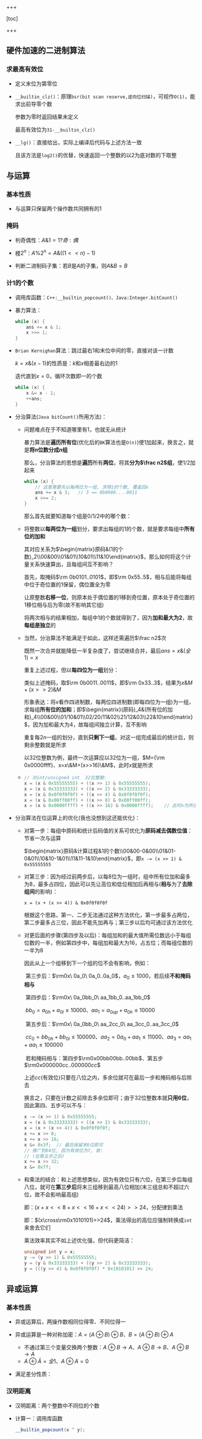+++

[toc]

+++

## 硬件加速的二进制算法

### 求最高有效位

- 定义末位为第零位

- `__builtin_clz()`：原理`bsr(bit scan reserve,逆向位扫描)`，可视作`O(1)`，能求出前导零个数

  参数为零时返回结果未定义

  最高有效位为`31-__builtin_clz()`

- `__lg()`：直接给出，实际上编译后代码与上述方法一致

  且该方法是`log2()`的优替，快速返回一个整数的以$2$为底对数的下取整

## 与运算

### 基本性质

- 与运算只保留两个操作数共同拥有的$1$

### 掩码

- 判奇偶性：$A\&1=1?奇:偶$
- 模$2^n$：$A\%2^n=A\&((1<<n)-1)$

- 判断二进制码子集：若$B$是$A$的子集，则$A\&B=B$

### 计$1$的个数

- 调用库函数：`C++:__builtin_popcount()、Java:Integer.bitCount()`

- 暴力算法：

  ```c++
  while (x) {
      ans += x & 1;
      x >>= 1;
  }

- `Brian Kernighan`算法：跳过最右$1$和末位中间的零，直接对该一计数

  $k=x\&(x-1)$的性质是：$k$和$x$相差最右边的$1$

  迭代直到$x=0$，循环次数即一的个数

  ```c++
  while (x) {
      x &= x - 1;
      ++ans;
  }
  ```

- 分治算法(`Java bitCount()`所用方法)：

  - 问题难点在于不知道哪里有$1$，也就无从统计

    暴力算法是**遍历所有位**(优化后的`BK`算法也是`O(n)`)使$1$加起来，换言之，就是**将$n$位数分成$n$组**

    那么，分治算法的思想是**遍历**所有**两位**，将其**分为$\frac n2$组**，使$1/2$加起来

    ```c++
    while (x) {
        // 这里需要先以每两位为一组, 求得1的个数, 覆盖回x
        ans += x & 3;	// 3 == 0b0000....0011
        x >>= 2;
    }
    ```

    那么首先就要知道每个组是$0/1/2$中的哪个数：

  - 将整数以**每两位为一组**划分，要求出每组的$1$的个数，就是要求每组中**所有位的加和**

    其对应关系为$\begin{matrix}原码&(1的个数)_2\\00&00\\01&01\\10&01\\11&10\end{matrix}$，那么如何将这个计量关系快速算出，且每组间互不影响？

    首先，取掩码$\rm 0b0101..0101$，即$\rm 0x55..5$，相与后能将每组中位于奇位置的$1$保留，偶位置全为零

    让原整数**右移一位**，则原本处于偶位置的$1$移到奇位置，原本处于奇位置的$1$移位相与后为零(故不影响其它组)

    将两次相与的结果相加，每组中$1$的个数就得到了，因为**加和最大为$2$**，故**每组是独立**的

  - 当然，分治算法不能满足于如此，这样还需遍历$\frac n2$次

    既然一次合并就能降低一半复杂度了，尝试继续合并，最后$ans=x\&(全1)=x$

    重复上述过程，但以**每四位为一组**划分：

    类似上述掩码，取$\rm 0b0011..0011$，即$\rm 0x33..3$，结果为$x\&M+(x>>2)\&M$

    形象表达：将$x$看作四进制数，每两位四进制数(即每四位为一组)为一组，求每组**所有位的加和**；即$\begin{matrix}(原码)_4&(所有位的加和)_4\\00&00\\01/10&01\\02/20/11&02\\21/12&03\\22&10\end{matrix}$，因为加和最大为$4$，故每组间独立计算，互不影响

    重复每$2n$一组的划分，直到**只剩下一组**，对这一组完成最后的统计后，则剩余整数就是所求

    以$32$位整数为例，最终一次运算应以$32$位为一组，$M={\rm 0x0000ffff}、x=x\&M+(x>>16)\&M$，此时$x$就是所求

  - ```c++
    // 对int/unsigned int  32位整数:
    x = (x & 0x55555555) + ((x >> 1) & 0x55555555);
    x = (x & 0x33333333) + ((x >> 2) & 0x33333333);
    x = (x & 0x0f0f0f0f) + ((x >> 4) & 0x0f0f0f0f);
    x = (x & 0x00ff00ff) + ((x >> 8) & 0x00ff00ff);
    x = (x & 0x0000ffff) + ((x >> 16) & 0x0000ffff);	// 此时x为所求
    ```

- 分治算法在位运算上的优化(我也没想到这还能优化)：

  - 对第一步：每组中原码和统计后码值的关系可优化为**原码减去偶数位值**：节省一次与运算

    $\begin{matrix}原码&计算过程&1的个数\\00&00-0&00\\01&01-0&01\\10&10-1&01\\11&11-1&10\end{matrix}$，即`x -= (x >> 1) & 0x55555555`

  - 对第三步：因为经过前两步后，以每$8$位为一组时，组中所有位加和最多为$8$，最多占四位，因此可以先让高位和低位相加后再相与(**相与**为了**去除组间**的影响)：

    `x = (x + (x >> 4)) & 0x0f0f0f0f`

    根据这个思路，第一、二步无法通过这种方法优化，第一步最多占两位，第二步最多占三位，因此不能先加再与；第三步以后均可通过该方法优化

  - 对更后面的步骤(第四步及以后)：每组加和的最大值所需位数远小于每组位数的一半，例如第四步中，每组加和最大为$16$，占五位；而每组位数的一半为$8$

    因此从上一个组移到下一个组的位不会有影响，例如：

    ​	第三步后：$\rm0x\ 0a_0\ 0a_0..0a_0$，$a_0\le1000$，若后续**不和掩码相与**

    ​	第四步后：$\rm0x\ 0a_0bb_0\ aa_1bb_0..aa_1bb_0$

    ​	$bb_0=a_{0h}+a_{0l}\le10000、aa_1=a_{0up}+a_{0h}\le10000$

    ​	第五步后：$\rm0x\ 0a_0bb_0\ aa_2cc_0\ aa_3cc_0..aa_3cc_0$

    ​	$cc_0=bb_{0h}+bb_{0l}\le100000、aa_2=0a_0+aa_1\le11000、aa_3=aa_1+aa_1\le100000$

    ​	若和掩码相与：第四步$\rm0x00bb00bb..00bb$、第五步$\rm0x000000cc..000000cc$

    上述$cc$(有效位)只要在八位之内，多余位就可在最后一步和掩码相与后除去

    换言之，只要在计数之前除去多余位即可；由于$32$位整数本就**只用$6$位**，因此第四、五步可以不与：

    ```c++
    x -= (x >> 1) & 0x55555555;
    x = (x & 0x33333333) + ((x >> 2) & 0x33333333);
    x = (x + (x >> 4)) & 0x0f0f0f0f;
    x += x >> 8;
    x += x >> 16;
    x &= 0x3f;	// 最后保留末6位即可
    // 推广到64位, 因为有效位为7, 故:
    // (在第五步之后)
    x += x >> 32;
    x &= 0x7f;
    ```

  - 和乘法的结合：和上述思想类似，因为有效位只有六位，在第三步后每组八位，就可在**第三步后**将末三组移到最高八位相加(末三组总和不超过六位，故不会影响最高组)

    即：$(x+x<<8+x<<16+x<<24)>>24$，分配律到乘法

    即：$(x\cross\rm0x1010101)>>24$，乘法得出的高位应强制转换成`int`来舍去它们

    乘法效率其实不如上述优化强，但代码更简洁：

    ```c++
    unsigned int y = x;
    y -= (y >> 1) & 0x55555555;
    y = (y & 0x33333333) + ((y >> 2) & 0x33333333);
    y = (((y >> 4) & 0x0f0f0f0f) * 0x1010101) >> 24;

## 异或运算

### 基本性质

- 异或运算后，两操作数相同位得零、不同位得一

- 异或运算是一种对称加密：$A=(A\oplus B)\oplus B、B=(A\oplus B)\oplus A$

  - 不通过第三个变量交换两个整数：$A\oplus B\rightarrow A、A\oplus B\rightarrow B、A\oplus B\rightarrow A$
  - $A\oplus\bar A=全1、A\oplus A=0$

- 满足差分性质：

  

### 汉明距离

- 汉明距离：两个整数中不同位的个数

- 计算一：调用库函数

  ```c++
  __builtin_popcount(x ^ y);

